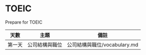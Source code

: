 # TOEIC
Prepare for TOEIC

| 天數 | 主題 | 備註 |
| -------- | -------- | -------- |
| 第一天     | 公司結構與職位     | 公司結構與職位/vocabulary.md    |
